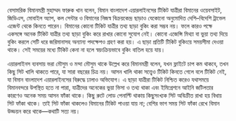 বেসামরিক বিমানমন্ত্রী মুহাম্মদ ফারুক খান বলেন, বিমান বাংলাদেশ এয়ারলাইনসের টিকিট যাত্রীরা বিমানের ওয়েবসাইট, জিডিএস, মোবাইল অ্যাপ, কল সেন্টার ও বিমানের নিজস্ব বিক্রয়কেন্দ্র ছাড়াও যেকোনো অনুমোদিত দেশি–বিদেশি ট্রাভেল এজেন্ট থেকে কিনতে পারেন। বিমানের কোনো টিকিট যাত্রীর তথ্য ছাড়া বুকিং করা সম্ভব নয়। ফলে কারও পক্ষে একসঙ্গে অনেক টিকিট যাত্রীর তথ্য ছাড়া বুকিং করে রাখার কোনো সুযোগ নেই। কোনো এজেন্সি মিথ্যা বা ভুয়া তথ্য দিয়ে বুকিং করলে সেটি ধরে জরিমানাসহ অন্যান্য পদক্ষেপও গ্রহণ করা হয়। এ ছাড়া প্রতিটি টিকিট বুকিংয়ে সময়সীমা দেওয়া থাকে। সেই সময়ের মধ্যে টিকিট কেনা না হলে স্বয়ংক্রিয়ভাবে বুকিং বাতিল হয়ে যায়।

এয়ারলাইনস ব্যবসায় ভরা মৌসুম ও মন্দা মৌসুম থাকে উল্লেখ করে বিমানমন্ত্রী বলেন, যখন ফ্লাইটে চাপ কম থাকবে, তখন কিছু সিট খালি থাকতে পারে, যা সারা বছরের চিত্র নয়। আসন খালি থাকা সত্ত্বেও টিকিট কিনতে গেলে বলে টিকিট নেই, যা বিমান বাংলাদেশ এয়ারলাইনসের বিরুদ্ধে ঢালাও অভিযোগ। এ ছাড়া যাত্রীরা টিকিট নিশ্চিত করেও যথাসময়ে বিমানবন্দরে উপস্থিত হতে না পারা, যাত্রীদের অনেকের ভুয়া ভিসা ও তথ্য থাকা এবং ইমিগ্রেশনে আইনি জটিলতার কারণেও অনেক সময় আসন ফাঁকা থাকে। কিছু রুটে লোড পেনাল্টি থাকায় কিছুসংখ্যক সিট অবিক্রীত রাখা হয় বিধায় সিট ফাঁকা থাকে। তাই সিট ফাঁকা থাকলেও বিমানের টিকিট পাওয়া যায় না; বেশির ভাগ সময় সিট ফাঁকা রেখে বিমান উড্ডয়ন করে থাকে—কথাটি সত্য নয়।
